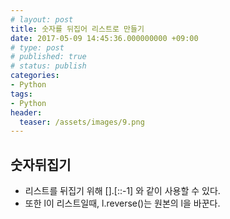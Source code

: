 ```yaml
---
# layout: post
title: 숫자를 뒤집어 리스트로 만들기
date: 2017-05-09 14:45:36.000000000 +09:00
# type: post
# published: true
# status: publish
categories:
- Python
tags:
- Python
header:
  teaser: /assets/images/9.png
---
```

## 숫자뒤집기
<p><script src="https://gist.github.com/nck2/a1d0edbda09bdf530866bfc9a03cde6c.js"></script></p>
<ul>
<li>리스트를 뒤집기 위해 [].[::<span class="pl-k">-</span><span class="pl-c1">1</span>] 와 같이 사용할 수 있다.</li>
<li>또한 l이 리스트일때, l.reverse()는 원본의 l을 바꾼다.</li>
</ul>
